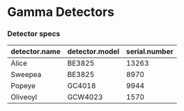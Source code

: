 # Gamma Detectors



### Detector specs


|detector.name |detector.model |serial.number |
|:-------------|:--------------|:-------------|
|Alice         |BE3825         |13263         |
|Sweepea       |BE3825         |8970          |
|Popeye        |GC4018         |9944          |
|Oliveoyl      |GCW4023        |1570          |
